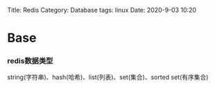 Title: Redis
Category: Database
tags: linux
Date: 2020-9-03 10:20

# Base

### redis数据类型
string(字符串)、hash(哈希)、list(列表)、set(集合)、sorted set(有序集合)


